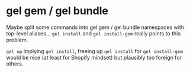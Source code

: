 # gel gem / gel bundle

Maybe split some commands into gel gem / gel bundle namespaces with top-level
aliases... `gel install` and `gel install-gem` really points to this problem.

`gel up` implying `gel install`, freeing up `gel install` for `gel install-gem`
would be nice (at least for Shopify mindset) but plausibly too foreign for
others.
